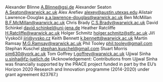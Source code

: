 Alexander Blinne <A.Blinne@gsi.de>
Alexander Seaton <A.Seaton@warwick.ac.uk>
Alex Arefiev <alexey@austin.utexas.edu>
Alistair Lawrence-Douglas <a.a.lawrence-douglas@warwick.ac.uk>
Ben McMillan <B.F.McMillan@warwick.ac.uk>
Chris Brady <C.S.Brady@warwick.ac.uk>
David Schinkel <david.schinkel@uni-jena.de>
Heather Ratcliffe <H.Ratcliffe@warwick.ac.uk>
Holger Schmitz <holger.schmitz@stfc.ac.uk>
Jiří Vyskočil <jiri@vysko.cz>
Keith Bennett <k.bennett@warwick.ac.uk>
Martin Ramsay <M.G.Ramsay@warwick.ac.uk>
Phil Tooley <phil.tooley@gmail.com>
Stephan Kuschel <stephan.kuschel@gmail.com>
Stuart Morris <sjm630@york.ac.uk>
Tom Goffrey <t.goffrey@warwick.ac.uk>
Ujjwal Sinha <u.sinha@fz-juelich.de> (Acknowledgement:
Contributions from Ujjwal Sinha was financially supported by the PRACE project funded in part by the EU’s Horizon 2020 Research and Innovation programme (2014-2020) under grant agreement 823767.)
